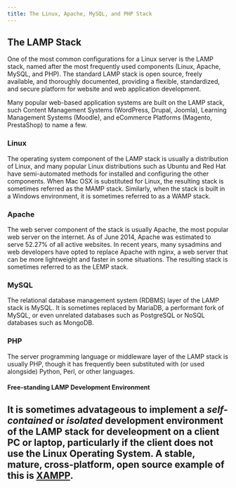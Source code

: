```yaml
---
title: The Linux, Apache, MySQL, and PHP Stack
---
```


## The LAMP Stack

One of the most common configurations for a Linux server is the LAMP stack, named after the most frequently used components (Linux, Apache, MySQL, and PHP). The standard LAMP stack is open source, freely available, and thoroughly documented, providing a flexible, standardized, and secure platform for website and web application development. 

Many popular web-based application systems are built on the LAMP stack, such Content Management Systems (WordPress, Drupal, Joomla), Learning Management Systems (Moodle), and eCommerce Platforms (Magento, PrestaShop) to name a few.

### Linux

The operating system component of the LAMP stack is usually a distribution of Linux, and many popular Linux distributions such as Ubuntu and Red Hat have semi-automated methods for installed and configuring the other components. When Mac OSX is substituted for Linux, the resulting stack is sometimes referred as the MAMP stack. Similarly, when the stack is built in a Windows environment, it is sometimes referred to as a WAMP stack. 

### Apache

The web server component of the stack is usually Apache, the most popular web server on the internet. As of June 2014, Apache was estimated to serve 52.27% of all active websites. In recent years, many sysadmins and web developers have opted to replace Apache with nginx, a web server that can be more lightweight and faster in some situations. The resulting stack is sometimes referred to as the LEMP stack. 

### MySQL

The relational database management system (RDBMS) layer of the LAMP stack is MySQL. It is sometimes replaced by MariaDB, a performant fork of MySQL, or even unrelated databases such as PostgreSQL or NoSQL databases such as MongoDB. 

### PHP

The server programming language or middleware layer of the LAMP stack is usually PHP, though it has frequently been substituted with (or used alongside) Python, Perl, or other languages. 

#### Free-standing LAMP Development Environment

It is sometimes advatageous to implement a _self-contained_ or _isolated_ development environment of the LAMP stack for develeopment on a client PC or laptop, particularly if the client does not use the Linux Operating System. A stable, mature, cross-platform, open source example of this is [XAMPP](https://www.apachefriends.org/index.html).
- 
